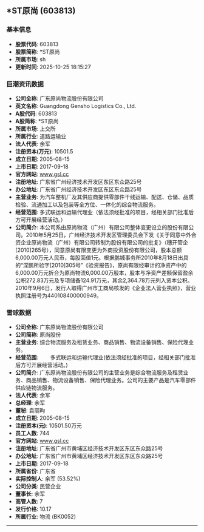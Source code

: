 ## *ST原尚 (603813)

### 基本信息

- **股票代码**: 603813
- **股票简称**: *ST原尚
- **所属市场**: sh
- **更新时间**: 2025-10-25 18:15:27

### 巨潮资讯数据

- **公司全称**: 广东原尚物流股份有限公司
- **英文名称**: Guangdong Gensho Logistics Co., Ltd.
- **A股代码**: 603813
- **A股简称**: *ST原尚
- **所属市场**: 上交所
- **所属行业**: 道路运输业
- **法人代表**: 余军
- **注册资本(万元)**: 10501.5
- **成立日期**: 2005-08-15
- **上市日期**: 2017-09-18
- **官方网站**: www.gsl.cc
- **注册地址**: 广东省广州经济技术开发区东区东众路25号
- **办公地址**: 广东省广州经济技术开发区东区东众路25号
- **主营业务**: 为汽车整机厂及其供应商提供零部件干线运输、配送、仓储、品质检验、流通加工以及包装等全方位、一体化的综合物流服务。
- **经营范围**: 多式联运和运输代理业（依法须经批准的项目，经相关部门批准后方可开展经营活动。）
- **公司简介**: 本公司系由原尚物流（广州）有限公司整体变更设立的股份有限公司。2010年5月25日，广州经济技术开发区管理委员会下发《关于同意中外合资企业原尚物流（广州）有限公司转制为股份有限公司的批复》（穗开管企[2010]265号），同意原尚有限变更为外商投资股份有限公司，股本总额6,000.00万元人民币，每股面值1元。根据鹏城事务所2010年8月18日出具的“深鹏所验字[2010]305号”《验资报告》，原尚有限经审计的净资产中的6,000.00万元折合为原尚物流6,000.00万股本，股本与净资产差额保留盈余公积272.83万元及专项储备124.91万元，其余2,364.78万元列入资本公积。2010年9月6日，发行人取得广州市工商局核发的《企业法人营业执照》，营业执照注册号为440108400000949。

### 雪球数据

- **公司全称**: 广东原尚物流股份有限公司
- **公司简称**: 原尚股份
- **主营业务**: 综合物流服务及租赁业务、商品销售、物流设备销售、保险代理业务。
- **经营范围**: 　　多式联运和运输代理业(依法须经批准的项目，经相关部门批准后方可开展经营活动。)
- **公司简介**: 广东原尚物流股份有限公司的主营业务是综合物流服务及租赁业务、商品销售、物流设备销售、保险代理业务。公司的主要产品是汽车零部件供应链物流服务。
- **法人代表**: 余军
- **总经理**: 余军
- **董秘**: 袁丽昀
- **成立日期**: 2005-08-15
- **注册资本(元)**: 10501.50万元
- **员工人数**: 744
- **官方网站**: www.gsl.cc
- **注册地址**: 广东省广州市黄埔区经济技术开发区东区东众路25号
- **办公地址**: 广东省广州市黄埔区经济技术开发区东区东众路25号
- **上市日期**: 2017-09-18
- **所属省份**: 广东省
- **实际控制人**: 余军 (53.52%)
- **公司分类**: 民营企业
- **董事长**: 余军
- **高管人数**: 7
- **发行价格**: 10.17
- **所属行业**: 物流 (BK0052)

---